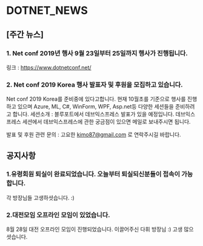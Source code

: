 # DOTNET_NEWS

## [주간 뉴스]

###  1. Net conf 2019년 행사 9월 23일부터 25일까지 행사가 진행됩니다.
링크 : https://www.dotnetconf.net/

### 2. Net conf 2019 Korea 행사 발표자 및 후원을 모집하고 있습니다.

Net conf 2019 Korea를 준비중에 있다고합니다. 현재 10월초를 기준으로 행사를 진행하고 있으며 Azure, ML, C#, WinForm, WPF, Asp.net등 다양한
세션들을 준비하려고 합니다. 
세션소개 : 블루포트에서 데브익스프레스 발표가 있을 예정입니다. 데브익스프레스 세션에서 데브익스프레스에 관한 궁금점이 있으면 메일로 보내주시면 됩니다.

발표 및 후원 관련 문의 : 고요한 kimo87@gmail.com 로 연락주시길 바랍니다.


## 공지사항

### 1.유령회원 퇴실이 완료되었습니다. 오늘부터 퇴실되신분들이 접속이 가능합니다.
각 방장님들 고생하셧습니다. :) 

### 2.대전모임 오프라인 모임이 있었습니다. 
8월 28일 대전 오프라인 모임이 진행되었습니다. 이끌어주신 다휘 방장님 :) 고생 많으셧습니다.
